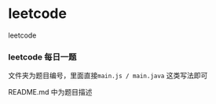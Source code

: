 # leetcode
leetcode 


### leetcode 每日一题

文件夹为题目编号，里面直接`main.js / main.java` 这类写法即可

README.md 中为题目描述